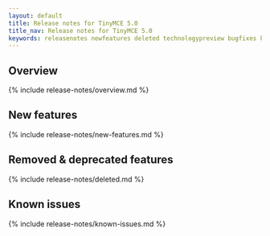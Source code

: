 ```yaml
---
layout: default
title: Release notes for TinyMCE 5.0 
title_nav: Release notes for TinyMCE 5.0 
keywords: releasenotes newfeatures deleted technologypreview bugfixes knownissues
---
```


## Overview

{% include release-notes/overview.md %}

## New features

{% include release-notes/new-features.md %}

<!--## Technology preview

{% include release-notes/tech-preview.md %}-->

## Removed & deprecated features

{% include release-notes/deleted.md %}

## Known issues

{% include release-notes/known-issues.md %}

<!--## Bug fixes

{% include release-notes/bugfixes.md %}-->
